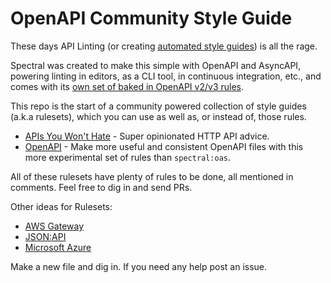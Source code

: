 # OpenAPI Community Style Guide

These days API Linting (or creating [automated style guides](https://www.apisyouwonthate.com/blog/automated-style-guides-for-rest-graphql-and-grpc)) is all the rage. 

Spectral was created to make this simple with OpenAPI and AsyncAPI, powering linting in editors, as a CLI tool, in continuous integration, etc., and comes with its [own set of baked 
in OpenAPI v2/v3 rules](https://meta.stoplight.io/docs/spectral/docs/reference/openapi-rules.md). 

This repo is the start of a community powered collection of style guides (a.k.a rulesets), which you can use as well as, or instead of, those rules.

- [APIs You Won't Hate](./apisyouwonthate.yml) - Super opinionated HTTP API advice.
- [OpenAPI](./openapi.yml) - Make more useful and consistent OpenAPI files with this more experimental set of rules than `spectral:oas`.

All of these rulesets have plenty of rules to be done, all mentioned in comments. Feel free to dig in and send PRs. 

Other ideas for Rulesets:

- [AWS Gateway](https://github.com/stoplightio/spectral/issues/475)
- [JSON:API](https://github.com/stoplightio/spectral/issues/544)
- [Microsoft Azure](https://github.com/stoplightio/spectral/issues/476)

Make a new file and dig in. If you need any help post an issue.

[Spectral]: https://stoplight.io/spectral/
